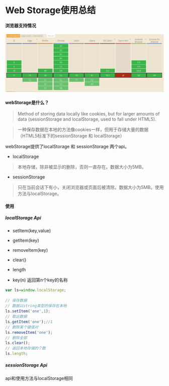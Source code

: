 # Web Storage使用总结

#### 浏览器支持情况
![webstorage](../img/webStorage.png)

#### webStorage是什么？

> Method of storing data locally like cookies, but for larger amounts of data (sessionStorage and localStorage, used to fall under HTML5).

> 一种保存数据在本地的方法像cookies一样，但用于存储大量的数据（HTML5标准下的sessionStorage 和 localStorage）

webStorage提供了localStorage 和 sessionStorage 两个api。
* localStorage
> 本地存储，除非被显示的删除，否则一直存在。数据大小为5MB。

* sessionStorage
> 只在当前会话下有小，关闭浏览器或页面后被清除。数据大小为5MB。使用方法与localStorage。


#### 使用

##### localStorage Api

* setItem(key,value)

* getItem(key)

* removeItem(key)

* clear()

* length

* key(n) 返回第n个key的名称



```javascript
var ls=window.localStorage;

// 保存数据
// 数据以string类型的保存在本地
ls.setItem('one',1);
// 取出数据
ls.getItem('one');//1
// 删除某个键值对
ls.removeItem('one');
// 删除全部
ls.clear();
// 返回本地存储的个数
ls.length;

```

##### sessionStorage Api
api和使用方法与localStorage相同
